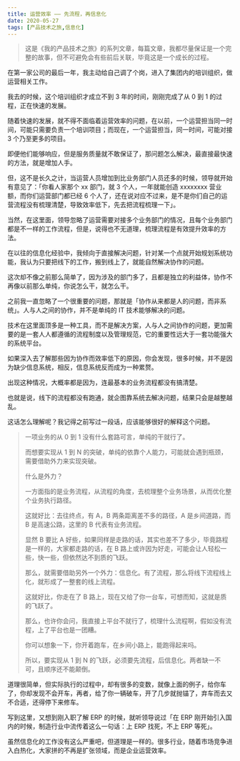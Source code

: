 ```yaml
---
title: 运营效率 —— 先流程，再信息化
date: 2020-05-27
tags: [产品技术之旅,信息化]
---
```


> 这是《我的产品技术之旅》的系列文章，每篇文章，我都尽量保证是一个完整的故事，但不可避免会有些前后关联，毕竟这是一个成长的过程。

在第一家公司的最后一年，我主动给自己调了个岗，进入了集团内的培训组织，做运营相关工作。

我去的时候，这个培训组织才成立不到 3 年的时间，刚刚完成了从 0 到 1 的过程，正在快速的发展。

随着快速的发展，就不得不面临着运营效率的问题，在以前，一个运营担当同一时间，可能只需要负责一个培训项目；而现在，一个运营担当，同一时间，可能对接 3 个乃至更多的项目。

即便他们能够响应，但是服务质量就不敢保证了，那问题怎么解决，最直接最快速的方法，就是增加人手。

但，这不是长久之计，当运营人员增加到比业务部门人员还多的时候，领导就开始有意见了：「你看人家那个 xx 部门，就 3 个人，一年就能创造 xxxxxxxx 营业额，而你们运营部门都已经 6 个人了，还在说对应不过来，是不是你们自己的运营流程没有梳理清楚，导致效率低下，先去把流程梳理一下」。

当然，在这里面，领导忽略了运营需要对接多个业务部门的情况，且每个业务部门都是不一样的工作流程，但是，说得也不无道理，梳理流程是有效提升效率的方法。

在以往的信息化经验中，我倾向于直接解决问题，针对某一个点就开始规划系统功能，我认为只要把线下的工作，搬到线上了，就能自然解决协作的问题。

这次却不像之前那么简单了，因为涉及的部门多了，且都是独立的利益体，协作不再像以前那么单纯，你说怎么干，就怎么干。

之前我一直忽略了一个很重要的问题，那就是「协作从来都是人的问题，而非系统」。人与人之间的协作，并不是单纯的 IT 技术能够解决的问题。

技术在这里面顶多是一种工具，而不是解决方案，人与人之间协作的问题，更加需要的是一套人人都遵循的流程制度以及管理规范，它的重要性远大于一套功能强大的系统平台。

如果深入去了解那些因为协作而效率低下的原因，你会发现，很多时候，并不是因为缺少信息系统，相反，信息系统反而成为一种累赘。

出现这种情况，大概率都是因为，连最基本的业务流程都没有搞清楚。

也就是说，线下的流程都没有跑通，就企图靠系统去解决问题，结果只会是越整越乱。

这话怎么理解呢？我记得之前写过一段话，应该能够很好的解释这个问题。

> 一项业务的从 0 到 1 没有什么套路可言，单纯的干就行了。
>
> 而想要实现从 1 到 N 的突破，单纯的依靠个人能力，可能就会遇到瓶颈，需要借助外力来实现突破。
>
> 什么是外力？
>
> 一方面指的是业务流程，从流程的角度，去梳理整个业务场景，从而优化整个业务执行路径。
>
> 这就好比：去往终点，有 A，B 两条距离差不多的路径，A 是乡间道路，而 B 是高速公路，这里的 B 代表有业务流程。
>
> 显然 B 要比 A 好些，如果同样是走路的话，其实也差不了多少，毕竟路程是一样的，大家都走路的话，在 B 路上或许因为好走，可能会让人轻松一些，快一些，但依然达不到质的飞跃。
>
> 那么，就需要借助另外一个外力：信息化。有了流程，那么将线下流程线上化，就形成了一整套的线上流程。
>
> 这就好比，你走在了 B 路上，现在又给了你一台车，可想而知，这就是质的飞跃了。
>
> 那么，也许你会问，我直接上平台不就行了，梳理什么流程啊，假如没有流程，上了平台也是一团糟。
>
> 你可以想象一下，你开着跑车，在乡间小路上，能跑得起来吗。
>
> 所以，要实现从 1 到 N 的飞跃，必须要先流程，后信息化。两者缺一不可，且顺序还不能颠倒。

道理很简单，但实际执行的过程中，却有很多的变数，就像上面的例子，给你车了，你却发现不会开车，再者，给了你一辆破车，开了几步就抛锚了，弃车而去又不合适，还得停下来修车。

写到这里，又想到刚入职了解 ERP 的时候，就听领导说过「在 ERP 刚开始引入国内的时候，制造行业中流传着这么一句话：上 ERP 找死，不上 ERP 等死」。

虽然信息化的工作没有这么严重吧，但道理是一样的。很多行业，随着市场竞争进入白热化，大家拼的不再是扩张领域，而是企业运营效率。